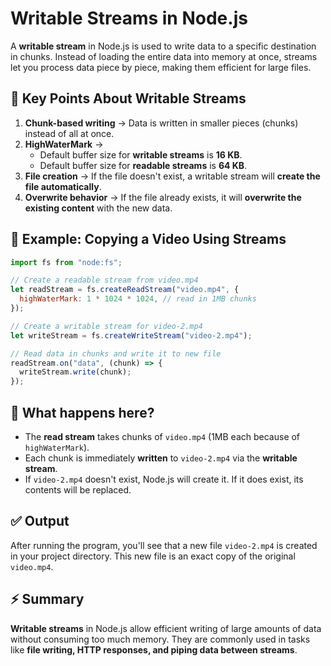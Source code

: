 # Writable Streams in Node.js

A **writable stream** in Node.js is used to write data to a specific destination in chunks. Instead of loading the entire data into memory at once, streams let you process data piece by piece, making them efficient for large files.

## 📌 Key Points About Writable Streams

1. **Chunk-based writing** → Data is written in smaller pieces (chunks) instead of all at once.
2. **HighWaterMark** →
   * Default buffer size for **writable streams** is **16 KB**.
   * Default buffer size for **readable streams** is **64 KB**.
3. **File creation** → If the file doesn't exist, a writable stream will **create the file automatically**.
4. **Overwrite behavior** → If the file already exists, it will **overwrite the existing content** with the new data.

## 📖 Example: Copying a Video Using Streams

```javascript
import fs from "node:fs";

// Create a readable stream from video.mp4
let readStream = fs.createReadStream("video.mp4", {
  highWaterMark: 1 * 1024 * 1024, // read in 1MB chunks
});

// Create a writable stream for video-2.mp4
let writeStream = fs.createWriteStream("video-2.mp4");

// Read data in chunks and write it to new file
readStream.on("data", (chunk) => {
  writeStream.write(chunk);
});
```

## 🔎 What happens here?

* The **read stream** takes chunks of `video.mp4` (1MB each because of `highWaterMark`).
* Each chunk is immediately **written** to `video-2.mp4` via the **writable stream**.
* If `video-2.mp4` doesn't exist, Node.js will create it. If it does exist, its contents will be replaced.

## ✅ Output

After running the program, you'll see that a new file `video-2.mp4` is created in your project directory. This new file is an exact copy of the original `video.mp4`.

## ⚡ Summary

**Writable streams** in Node.js allow efficient writing of large amounts of data without consuming too much memory. They are commonly used in tasks like **file writing, HTTP responses, and piping data between streams**.